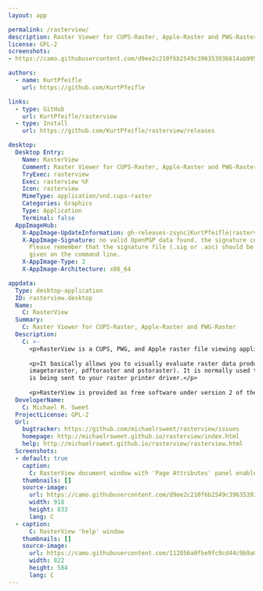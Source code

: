 ```yaml
---
layout: app

permalink: /rasterview/
description: Raster Viewer for CUPS-Raster, Apple-Raster and PWG-Raster
license: GPL-2
screenshots:
- https://camo.githubusercontent.com/d9ee2c210f6b2549c396353936614ab995802b61/68747470733a2f2f692e737461636b2e696d6775722e636f6d2f6f646d4d722e706e67

authors:
  - name: KurtPfeifle
    url: https://github.com/KurtPfeifle

links:
  - type: GitHub
    url: KurtPfeifle/rasterview
  - type: Install
    url: https://github.com/KurtPfeifle/rasterview/releases

desktop:
  Desktop Entry:
    Name: RasterView
    Comment: Raster Viewer for CUPS-Raster, Apple-Raster and PWG-Raster
    TryExec: rasterview
    Exec: rasterview %F
    Icon: rasterview
    MimeType: application/vnd.cups-raster
    Categories: Graphics
    Type: Application
    Terminal: false
  AppImageHub:
    X-AppImage-UpdateInformation: gh-releases-zsync|KurtPfeifle|rasterview|continuous|rasterview-*x86_64.AppImage.zsync
    X-AppImage-Signature: no valid OpenPGP data found. the signature could not be verified.
      Please remember that the signature file (.sig or .asc) should be the first file
      given on the command line.
    X-AppImage-Type: 2
    X-AppImage-Architecture: x86_64

appdata:
  Type: desktop-application
  ID: rasterview.desktop
  Name:
    C: RasterView
  Summary:
    C: Raster Viewer for CUPS-Raster, Apple-Raster and PWG-Raster
  Description:
    C: >-
      <p>RasterView is a CUPS, PWG, and Apple raster file viewing application.</p>
  
      <p>It basically allows you to visually evaluate raster data produced by any of the standard CUPS RIP filters (cgpdftoraster,
      imagetoraster, pdftoraster and pstoraster). It is normally used to either test those filters or look at the data that
      is being sent to your raster printer driver.</p>
  
      <p>RasterView is provided as free software under version 2 of the GNU General Public license.</p>
  DeveloperName:
    C: Michael R. Sweet
  ProjectLicense: GPL-2
  Url:
    bugtracker: https://github.com/michaelrsweet/rasterview/issues
    homepage: http://michaelrsweet.github.io/rasterview/index.html
    help: http://michaelrsweet.github.io/rasterview/rasterview.html
  Screenshots:
  - default: true
    caption:
      C: RasterView document window with 'Page Attributes' panel enabled
    thumbnails: []
    source-image:
      url: https://camo.githubusercontent.com/d9ee2c210f6b2549c396353936614ab995802b61/68747470733a2f2f692e737461636b2e696d6775722e636f6d2f6f646d4d722e706e67
      width: 918
      height: 833
      lang: C
  - caption:
      C: RasterView 'help' window
    thumbnails: []
    source-image:
      url: https://camo.githubusercontent.com/112056a0fbe9fc9cd44c9b9a01eed24ae339f1c0/68747470733a2f2f692e737461636b2e696d6775722e636f6d2f5651635a682e706e67
      width: 822
      height: 584
      lang: C
---
```

